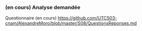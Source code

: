 ### (en cours) Analyse demandée

Questionnaire (en cours) https://github.com/UTC503-cnam/AlexandreMoro/blob/master/S08/QuestionsReponses.md
